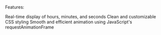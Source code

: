 Features:

Real-time display of hours, minutes, and seconds
Clean and customizable CSS styling
Smooth and efficient animation using JavaScript's requestAnimationFrame
